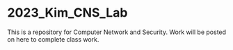 # 2023_Kim_CNS_Lab
This is a repository for Computer Network and Security. 
Work will be posted on here to complete class work. 
